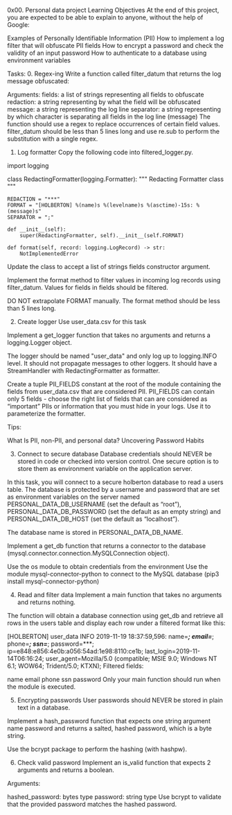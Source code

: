 0x00. Personal data project
Learning Objectives
At the end of this project, you are expected to be able to explain to anyone, without the help of Google:

Examples of Personally Identifiable Information (PII)
How to implement a log filter that will obfuscate PII fields
How to encrypt a password and check the validity of an input password
How to authenticate to a database using environment variables

Tasks:
0. Regex-ing
Write a function called filter_datum that returns the log message obfuscated:

Arguments:
fields: a list of strings representing all fields to obfuscate
redaction: a string representing by what the field will be obfuscated
message: a string representing the log line
separator: a string representing by which character is separating all fields in the log line (message)
The function should use a regex to replace occurrences of certain field values.
filter_datum should be less than 5 lines long and use re.sub to perform the substitution with a single regex.

1. Log formatter
Copy the following code into filtered_logger.py.

import logging


class RedactingFormatter(logging.Formatter):
    """ Redacting Formatter class
        """

    REDACTION = "***"
    FORMAT = "[HOLBERTON] %(name)s %(levelname)s %(asctime)-15s: %(message)s"
    SEPARATOR = ";"

    def __init__(self):
        super(RedactingFormatter, self).__init__(self.FORMAT)

    def format(self, record: logging.LogRecord) -> str:
        NotImplementedError
Update the class to accept a list of strings fields constructor argument.

Implement the format method to filter values in incoming log records using filter_datum. Values for fields in fields should be filtered.

DO NOT extrapolate FORMAT manually. The format method should be less than 5 lines long.

2. Create logger
Use user_data.csv for this task

Implement a get_logger function that takes no arguments and returns a logging.Logger object.

The logger should be named "user_data" and only log up to logging.INFO level. It should not propagate messages to other loggers. It should have a StreamHandler with RedactingFormatter as formatter.

Create a tuple PII_FIELDS constant at the root of the module containing the fields from user_data.csv that are considered PII. PII_FIELDS can contain only 5 fields - choose the right list of fields that can are considered as “important” PIIs or information that you must hide in your logs. Use it to parameterize the formatter.

Tips:

What Is PII, non-PII, and personal data?
Uncovering Password Habits

3. Connect to secure database
Database credentials should NEVER be stored in code or checked into version control. One secure option is to store them as environment variable on the application server.

In this task, you will connect to a secure holberton database to read a users table. The database is protected by a username and password that are set as environment variables on the server named PERSONAL_DATA_DB_USERNAME (set the default as “root”), PERSONAL_DATA_DB_PASSWORD (set the default as an empty string) and PERSONAL_DATA_DB_HOST (set the default as “localhost”).

The database name is stored in PERSONAL_DATA_DB_NAME.

Implement a get_db function that returns a connector to the database (mysql.connector.connection.MySQLConnection object).

Use the os module to obtain credentials from the environment
Use the module mysql-connector-python to connect to the MySQL database (pip3 install mysql-connector-python)

4. Read and filter data
Implement a main function that takes no arguments and returns nothing.

The function will obtain a database connection using get_db and retrieve all rows in the users table and display each row under a filtered format like this:

[HOLBERTON] user_data INFO 2019-11-19 18:37:59,596: name=***; email=***; phone=***; ssn=***; password=***; ip=e848:e856:4e0b:a056:54ad:1e98:8110:ce1b; last_login=2019-11-14T06:16:24; user_agent=Mozilla/5.0 (compatible; MSIE 9.0; Windows NT 6.1; WOW64; Trident/5.0; KTXN);
Filtered fields:

name
email
phone
ssn
password
Only your main function should run when the module is executed.

5. Encrypting passwords
User passwords should NEVER be stored in plain text in a database.

Implement a hash_password function that expects one string argument name password and returns a salted, hashed password, which is a byte string.

Use the bcrypt package to perform the hashing (with hashpw).

6. Check valid password
Implement an is_valid function that expects 2 arguments and returns a boolean.

Arguments:

hashed_password: bytes type
password: string type
Use bcrypt to validate that the provided password matches the hashed password.